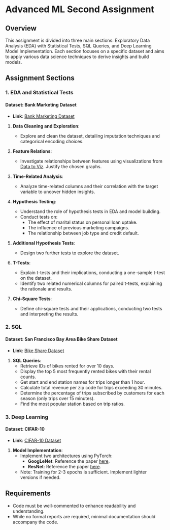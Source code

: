 # Advanced ML Second Assignment

## Overview

This assignment is divided into three main sections: Exploratory Data Analysis (EDA) with Statistical Tests, SQL Queries, and Deep Learning Model Implementation. Each section focuses on a specific dataset and aims to apply various data science techniques to derive insights and build models.

## Assignment Sections

### 1. EDA and Statistical Tests

#### Dataset: Bank Marketing Dataset
- **Link**: [Bank Marketing Dataset](https://archive.ics.uci.edu/dataset/222/bank+marketing)

1. **Data Cleaning and Exploration**:
   - Explore and clean the dataset, detailing imputation techniques and categorical encoding choices.
   
2. **Feature Relations**:
   - Investigate relationships between features using visualizations from [Data to Viz](https://www.data-to-viz.com). Justify the chosen graphs.

3. **Time-Related Analysis**:
   - Analyze time-related columns and their correlation with the target variable to uncover hidden insights.

4. **Hypothesis Testing**:
   - Understand the role of hypothesis tests in EDA and model building.
   - Conduct tests on:
     - The effect of marital status on personal loan uptake.
     - The influence of previous marketing campaigns.
     - The relationship between job type and credit default.

5. **Additional Hypothesis Tests**:
   - Design two further tests to explore the dataset.

6. **T-Tests**:
   - Explain t-tests and their implications, conducting a one-sample t-test on the dataset.
   - Identify two related numerical columns for paired t-tests, explaining the rationale and results.

7. **Chi-Square Tests**:
   - Define chi-square tests and their applications, conducting two tests and interpreting the results.

### 2. SQL

#### Dataset: San Francisco Bay Area Bike Share Dataset
- **Link**: [Bike Share Dataset](https://www.kaggle.com/datasets/benhamner/sf-bay-area-bike-share)

1. **SQL Queries**:
   - Retrieve IDs of bikes rented for over 10 days.
   - Display the top 5 most frequently rented bikes with their rental counts.
   - Get start and end station names for trips longer than 1 hour.
   - Calculate total revenue per zip code for trips exceeding 30 minutes.
   - Determine the percentage of trips subscribed by customers for each season (only trips over 15 minutes).
   - Find the most popular station based on trip ratios.

### 3. Deep Learning

#### Dataset: CIFAR-10
- **Link**: [CIFAR-10 Dataset](https://www.cs.toronto.edu/~kriz/cifar.html)

1. **Model Implementation**:
   - Implement two architectures using PyTorch:
     - **GoogLeNet**: Reference the paper [here](https://arxiv.org/abs/1409.4842).
     - **ResNet**: Reference the paper [here](https://arxiv.org/abs/1512.03385).
   - Note: Training for 2-3 epochs is sufficient. Implement lighter versions if needed.

## Requirements

- Code must be well-commented to enhance readability and understanding.
- While no formal reports are required, minimal documentation should accompany the code.


